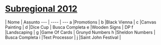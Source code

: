 [Subregional 2012](http://codeforces.com/gym/101128)
================

   | Nome | Assunto
    --- | ---- | ---
a |Promotions          |
b |Black Vienna        |
c |Canvas Painting     |
d |Dice Cup            | Busca Completa
e |Wooden Signs        | DP
f |Landscaping         |
g |Game Of Cards       | Grunyd Numbers
h |Sheldon Numbers     | Busca Completa
i |Text Processor      |
j |Saint John Festival |
